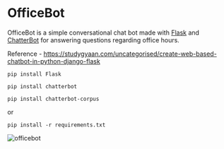 # OfficeBot
OfficeBot is a simple conversational chat bot made with [Flask](https://flask.palletsprojects.com/en/2.0.x/) and [ChatterBot](https://chatterbot.readthedocs.io/en/stable/) for answering questions regarding office hours. 

Reference - https://studygyaan.com/uncategorised/create-web-based-chatbot-in-python-django-flask

`pip install Flask`

`pip install chatterbot`

`pip install chatterbot-corpus`

or 

`pip install -r requirements.txt`


![officebot](https://user-images.githubusercontent.com/59718043/126852316-980a24fc-86b9-4198-b435-427263f5d482.png)
